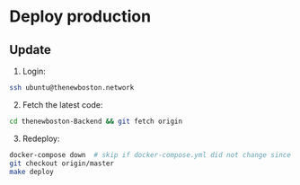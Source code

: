 # Deploy production

## Update
1. Login:
```bash
ssh ubuntu@thenewboston.network
```
2. Fetch the latest code:
```bash
cd thenewboston-Backend && git fetch origin
```
3. Redeploy:
```bash
docker-compose down  # skip if docker-compose.yml did not change since last deployment
git checkout origin/master
make deploy
```
